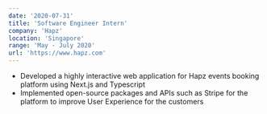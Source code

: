 ```yaml
---
date: '2020-07-31'
title: 'Software Engineer Intern'
company: 'Hapz'
location: 'Singapore'
range: 'May - July 2020'
url: 'https://www.hapz.com'
---
```


- Developed a highly interactive web application for Hapz events booking platform using Next.js and Typescript
- Implemented open-source packages and APIs such as Stripe for the platform to improve User Experience for the customers
